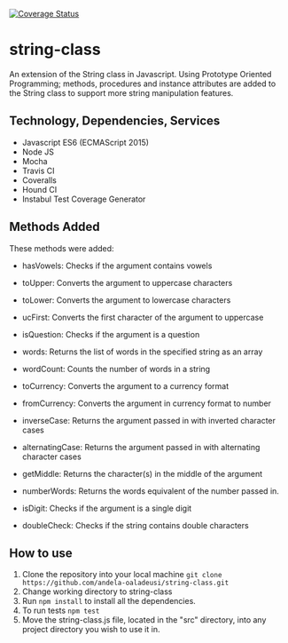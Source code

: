[![Coverage Status](https://coveralls.io/repos/github/andela-oaladeusi/string-class/badge.svg?branch=development)](https://coveralls.io/github/andela-oaladeusi/string-class?branch=development)

# string-class
An extension of the String class in Javascript.
Using Prototype Oriented Programming; methods, procedures and instance attributes are added to the String class to support more string manipulation features.

## Technology, Dependencies, Services
- Javascript ES6 (ECMAScript 2015)
- Node JS
- Mocha
- Travis CI
- Coveralls
- Hound CI
- Instabul Test Coverage Generator

## Methods Added
These methods were added:
- hasVowels: Checks if the argument contains vowels

- toUpper: Converts the argument to uppercase characters

- toLower: Converts the argument to lowercase characters

- ucFirst: Converts the  first character of the argument to uppercase

- isQuestion: Checks if the argument is a question

- words: Returns the list of words in the specified string as an array

- wordCount: Counts the number of words in a string

- toCurrency: Converts the argument to a currency format

- fromCurrency: Converts the argument in currency format to number

- inverseCase: Returns the argument passed in with inverted character cases

- alternatingCase: Returns the argument passed in with alternating character cases

- getMiddle: Returns the character(s) in the middle of the argument

- numberWords: Returns the words equivalent of the number passed in.

- isDigit: Checks if the argument is a single digit

- doubleCheck: Checks if the string contains double characters

## How to use
1.  Clone the repository into your local machine
    `git clone https://github.com/andela-oaladeusi/string-class.git`
2.  Change working directory to string-class
3.  Run `npm install` to install all the dependencies.
4.  To run tests
    `npm test`
5.  Move the string-class.js file, located in the "src" directory, into any project directory you wish to use it in.
